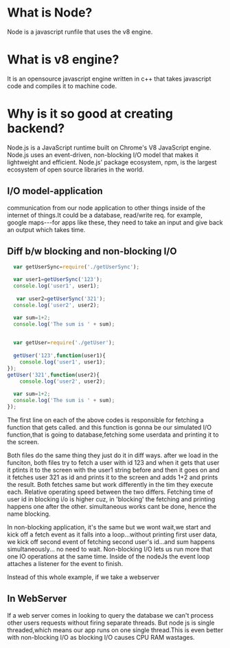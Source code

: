 
# What is Node?
Node is a javascript runfile that uses the v8 engine.

# What is v8 engine?
It is an opensource javascript engine written in c++ that takes javascript code and compiles it to machine code.

# Why is it so good at creating backend?
Node.js is a JavaScript runtime built on Chrome's V8 JavaScript engine. Node.js uses an event-driven, non-blocking I/O model that makes it lightweight and efficient. Node.js' package ecosystem, npm, is the largest ecosystem of open source libraries in the world.

## I/O model-application
communication from our node application to other things inside of the internet of things.It could be a database, read/write req. for example, google maps---for apps like these, they need to take an input and give back an output which takes time.

## Diff b/w blocking and non-blocking I/O 

``` Blocking.js                                              
  var getUserSync=require('./getUserSync');

  var user1=getUserSync('123');
  console.log('user1', user1);
  
   var user2=getUserSync('321');
  console.log('user2', user2);

  var sum=1+2;
  console.log('The sum is ' + sum);
  
```

``` Non-blocking.js
  var getUser=require('./getUser');
  
  getUser('123',function(user1){
    console.log('user1', user1);
});
getUser('321',function(user2){
    console.log('user2', user2);
    
  var sum=1+2;
  console.log('The sum is ' + sum);
});
```

The first line on each of the above codes is responsible for fetching a function that gets called. and this function is gonna be our simulated I/O function,that is going to database,fetching some userdata and printing it to the screen.

Both files do the same thing they just do it in diff ways. after we load in the funciton, both files try to fetch a user with id 123 and when it gets that user it ptints it to the screen with the user1 string before and then it goes on and it fetches user 321 as id and prints it to the screen and adds 1+2 and prints the result. Both fetches same but work differently in the tim they execute each. Relative operating speed between the two differs. Fetching time of user id in blocking i/o is higher cuz, in 'blocking' the fetching and printing happens one after the other. simultaneous works cant be done, hence the name blocking.

In non-blocking application, it's the same but we wont wait,we start and kick off a fetch event as it falls into a loop...without printing first user data, we kick off second event of fetching second user's id...and sum happens simultaneously... no need to wait.
Non-blocking I/O lets us run more that one IO operations at the same time.
Inside of the nodeJs the event loop attaches a listener for the event to finish.

Instead of this whole example, if we take a webserver

## In WebServer
If a web server comes in looking to query the database we can't process other users requests without firing separate threads. But node js is single threaded,which means our app runs on one single thread.This is even better with non-blocking I/O as blocking I/O causes CPU RAM wastages.
